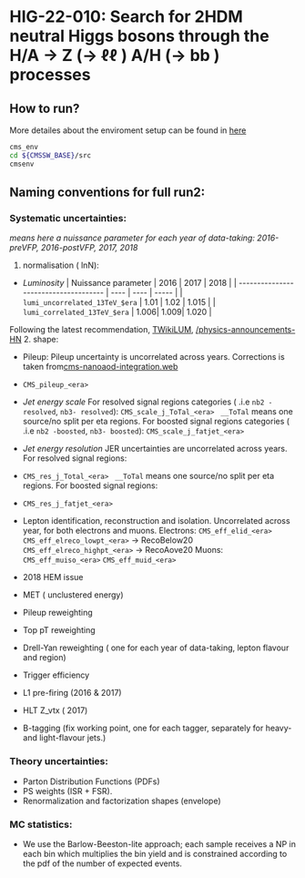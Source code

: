 # HIG-22-010: Search for 2HDM neutral Higgs bosons through the H/A → Z (→ ℓℓ ) A/H (→ bb ) processes

## How to run? 
More detailes about the enviroment setup can be found in [here](https://github.com/kjaffel/ZA_FullAnalysis/blob/master/ZAStatAnalysis/README.md)
```bash
cms_env
cd ${CMSSW_BASE}/src
cmsenv
```
## Naming conventions for full run2:
### Systematic uncertainties:
*<era> means here a nuissance parameter for each year of data-taking: 2016-preVFP, 2016-postVFP, 2017, 2018*
1. normalisation ( lnN):

- *Luminosity*
| Nuissance parameter                   | 2016 | 2017 | 2018  |
| ------------------------------------- | ---- | ---- | ----- |
| ``lumi_uncorrelated_13TeV_$era``      | 1.01 | 1.02 | 1.015 |
| ``lumi_correlated_13TeV_$era``        | 1.006| 1.009| 1.020 |

Following the latest recommendation, [TWikiLUM](https://twiki.cern.ch/twiki/bin/view/CMS/TWikiLUM?rev=167#LumiComb), [/physics-announcements-HN](https://hypernews.cern.ch/HyperNews/CMS/get/physics-announcements/6191.html?inline=-1)
2. shape: 
- Pileup: 
Pileup uncertainty is uncorrelated across years. Corrections is taken from[cms-nanoaod-integration.web](https://cms-nanoaod-integration.web.cern.ch/commonJSONSFs/LUMI_puWeights_Run2_UL/)
- ``CMS_pileup_<era>``
- *Jet energy scale*
For resolved signal regions categories ( .i.e ``nb2 -resolved``, ``nb3- resolved``):
``CMS_scale_j_ToTal_<era>``
`` __ToTal`` means one source/no split per eta regions.
For boosted signal regions categories ( .i.e ``nb2 -boosted``, ``nb3- boosted``):
``CMS_scale_j_fatjet_<era>``

- *Jet energy resolution*
JER uncertainties are uncorrelated across years.
For resolved signal regions:
- ``CMS_res_j_Total_<era>``
`` __ToTal`` means one source/no split per eta regions.
For boosted signal regions:
- ``CMS_res_j_fatjet_<era>``
- Lepton identification, reconstruction and isolation.
Uncorrelated across year, for both electrons and muons.
Electrons:
``CMS_eff_elid_<era>``
``CMS_eff_elreco_lowpt_<era>``    →  RecoBelow20
``CMS_eff_elreco_highpt_<era>``   →  RecoAove20
Muons:
``CMS_eff_muiso_<era>``
``CMS_eff_muid_<era>``

- 2018 HEM issue
- MET ( unclustered energy) 
- Pileup reweighting
- Top pT reweighting
- Drell-Yan reweighting ( one for each year of data-taking, lepton flavour and region)
- Trigger efficiency
- L1 pre-firing (2016 & 2017)
- HLT Z_vtx ( 2017)
- B-tagging (fix working point,  one for each tagger, separately for heavy- and light-flavour jets.) 

### Theory uncertainties:
- Parton Distribution Functions (PDFs)
- PS weights (ISR + FSR).
- Renormalization and factorization shapes (envelope)

### MC statistics:
- We use the Barlow-Beeston-lite approach; each sample receives a NP in each bin which multiplies the bin yield and is constrained according to the pdf of the number of expected events.
